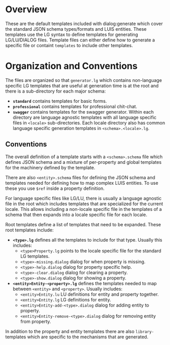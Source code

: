 # Overview
These are the default templates included with dialog:generate which cover the standard JSON schema types/formats and LUIS entities.  These templates use the LG syntax to define templates for generating LG/LU/DIALOG files.  Template files can either define how to generate a specific file or containt `templates` to include other templates.

# Organization and Conventions
The files are organized so that `generator.lg` which contains non-language specific LG templates that are useful at generation time is at the root and there is a sub-directory for each major schema:
* **`standard`** contains templates for basic forms.
* **`professional`** contains templates for professional chit-chat.
* **`swagger`** contains templates for the swagger generator.
Within each directory are language agnostic templates with all language specific files in `<locale>` sub-directories.  Each locale directory also has common language specific generation templates in `<schema>.<locale>.lg`.

## Conventions
The overall definition of a template starts with a `<schema>.schema` file which defines JSON schema and a mixture of per-property and global templates for the machinery defined by the template.

There are also `<entity>.schema` files for defining the JSON schema and templates needed for defining how to map complex LUIS entities.  To use these you use `$ref` inside a property definition.

For language specific files like LG/LU, there is usually a language agnostic file in the root which includes templates that are specialized for the current locale.  This allows including a non-locale specific file in the templates of a schema that then expands into a locale specific file for each locale.

Root templates define a list of templates that need to be expanded.  These root templates include:
* **`<type>.lg`** defines all the templates to include for that type.  Usually this includes:
  * `<type>Property.lg` points to the locale specific file for the standard LG templates.
  * `<type>-missing.dialog` dialog for when property is missing.
  * `<type>-help.dialog` dialog for property specific help.
  * `<type>-clear.dialog` dialog for clearing a property.
  * `<type>-show.dialog` dialog for showing a property.
* **`<entity>Entity-<property>.lg`** defines the templates needed to map between `<entity>` and `<property>`.  Usually includes:
  * `<entity>Entity.lu` LU definitions for entity and property together.
  * `<entity>Entity.lg` LG definitions for entity.
  * `<entity>Entity-add-<type>.dialog` dialog for adding entity to property.
  * `<entity>Entity-remove-<type>.dialog` dialog for removing entity from property.

In addition to the property and entity templates there are also `library-` templates which are specific to the mechanisms that are generated. 

